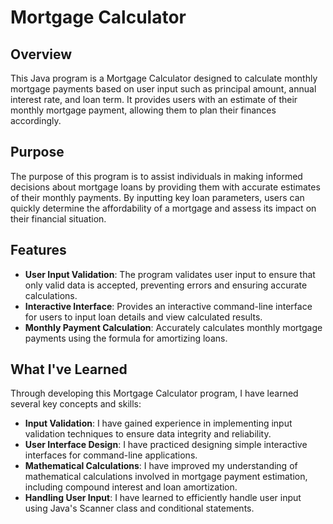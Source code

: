# Mortgage Calculator

## Overview

This Java program is a Mortgage Calculator designed to calculate monthly mortgage payments based on user input such as principal amount, annual interest rate, and loan term. It provides users with an estimate of their monthly mortgage payment, allowing them to plan their finances accordingly.

## Purpose

The purpose of this program is to assist individuals in making informed decisions about mortgage loans by providing them with accurate estimates of their monthly payments. By inputting key loan parameters, users can quickly determine the affordability of a mortgage and assess its impact on their financial situation.

## Features

- **User Input Validation**: The program validates user input to ensure that only valid data is accepted, preventing errors and ensuring accurate calculations.
- **Interactive Interface**: Provides an interactive command-line interface for users to input loan details and view calculated results.
- **Monthly Payment Calculation**: Accurately calculates monthly mortgage payments using the formula for amortizing loans.

## What I've Learned

Through developing this Mortgage Calculator program, I have learned several key concepts and skills:

- **Input Validation**: I have gained experience in implementing input validation techniques to ensure data integrity and reliability.
- **User Interface Design**: I have practiced designing simple interactive interfaces for command-line applications.
- **Mathematical Calculations**: I have improved my understanding of mathematical calculations involved in mortgage payment estimation, including compound interest and loan amortization.
- **Handling User Input**: I have learned to efficiently handle user input using Java's Scanner class and conditional statements.
